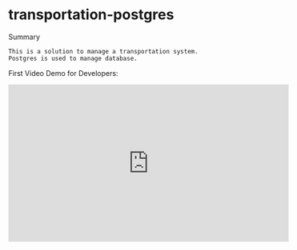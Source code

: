 # transportation-postgres
Summary

    This is a solution to manage a transportation system.
    Postgres is used to manage database. 

First Video Demo for Developers:
<iframe width="560" height="315" src="https://www.youtube.com/embed/kyrjl85Oo6Q" frameborder="0" allow="accelerometer; autoplay; clipboard-write; encrypted-media; gyroscope; picture-in-picture" allowfullscreen></iframe>
